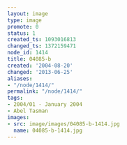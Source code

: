 ```yaml
---
layout: image
type: image
promote: 0
status: 1
created_ts: 1093016813
changed_ts: 1372159471
node_id: 1414
title: 04085-b
created: '2004-08-20'
changed: '2013-06-25'
aliases:
- "/node/1414/"
permalink: "/node/1414/"
tags:
- 2004/01 - January 2004
- Abel Tasman
images:
- src: image/images/04085-b-1414.jpg
  name: 04085-b-1414.jpg
---
```


